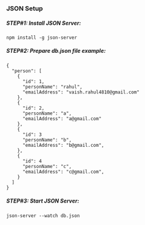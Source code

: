 ### JSON Setup

##### STEP#1: Install JSON Server:
```
npm install -g json-server
```

##### STEP#2: Prepare db.json file example:

```
{
  "person": [
    {
      "id": 1,
      "personName": "rahul",
      "emailAddress": "vaish.rahul4810@gmail.com"
    },
    {
      "id": 2,
      "personName": "a",
      "emailAddress": "a@gmail.com"
    },
    {
      "id": 3
      "personName": "b",
      "emailAddress": "b@gmail.com",
    },
    {
      "id": 4
      "personName": "c",
      "emailAddress": "c@gmail.com",
    }
  ]
}
```



##### STEP#3: Start JSON Server:
```
json-server --watch db.json
```
